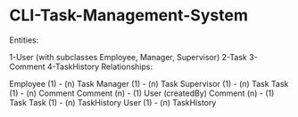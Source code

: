 # CLI-Task-Management-System

Entities:

  1-User (with subclasses Employee, Manager, Supervisor)
  2-Task
  3-Comment
  4-TaskHistory
Relationships:

  Employee (1) - (n) Task
  Manager (1) - (n) Task
  Supervisor (1) - (n) Task
  Task (1) - (n) Comment
  Comment (n) - (1) User (createdBy)
  Comment (n) - (1) Task
  Task (1) - (n) TaskHistory
  User (1) - (n) TaskHistory
